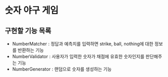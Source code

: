 # 숫자 야구 게임
## 구현할 기능 목록
* NumberMatcher : 정답과 예측치를 입력하면 strike, ball, nothing에 대한 정보를 반환하는 기능
* NumberValidator : 사용자가 입력한 숫자가 채점에 유효한 숫자인지를 판단해주는 기능
* NumberGenerator : 랜덤으로 숫자를 생성하는 기능
